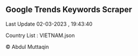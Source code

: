 

## Google Trends Keywords Scraper 
 
Last Update 02-03-2023 , 19:43:40

Country List :
VIETNAM.json



© Abdul Muttaqin 
